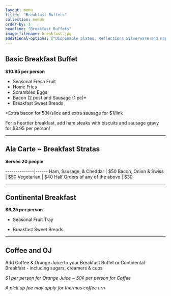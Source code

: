 ```yaml
---
layout: menu
title:  "Breakfast Buffets"
collection: menus
order-by: 3
headline: "Breakfast Buffets"
image-filename: breakfast.jpg
additional-options: ["Disposable plates, Reflections Silverware and napkins are available for 75¢  per person with Breakfast orders.", "Black 'Lacquer-look' serving tongs & spoons available for 75¢ each.", "Chafing dishes available for $12 per hot item."]
---
```


## Basic Breakfast Buffet

**$10.95  per person**

- Seasonal Fresh Fruit
- Home Fries
- Scrambled Eggs
- Bacon (2 pcs) and Sausage (1 pc)*
- Breakfast Sweet Breads

\*Extra bacon for 50¢/slice and extra sausage for $1/link

For a heartier breakfast, add ham steaks with biscuits and sausage gravy for $3.95 per person!
* * *

## Ala Carte ~ Breakfast Stratas

**Serves 20 people**

--------------|------
Ham, Sausage, & Cheddar | $50
Bacon, Onion & Swiss | $50
Vegetarian | $40
Half Orders of any of the above | $30

* * *

## Continental Breakfast

**$6.25 per person**

- Seasonal Fruit Tray

- Breakfast Sweet Breads

* * *

## Coffee and OJ

Add Coffee & Orange Juice to your Breakfast Buffet or Continental Breakfast - including sugars, creamers & cups

*$1 per person for Orange Juice	~ 50¢ per person for Coffee*

*A pick up fee may apply for thermos coffee urn*

